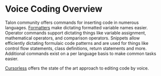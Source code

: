# Voice Coding Overview
Talon community offers commands for inserting code in numerous languages. [Formatters](formatters.md) make dictating formatted variable names easier. Operator commands support dictating things like variable assignment, mathematical operators, and comparison operators. Snippets allow efficiently dictating formulaic code patterns and are used for things like control flow statements, class definitions, return statements and more. Additional commands exist on a per language basis to make common tasks easier.

[Cursorless](https://www.cursorless.org/docs/user/installation/) offers the state of the art approach to editing code by voice. 
